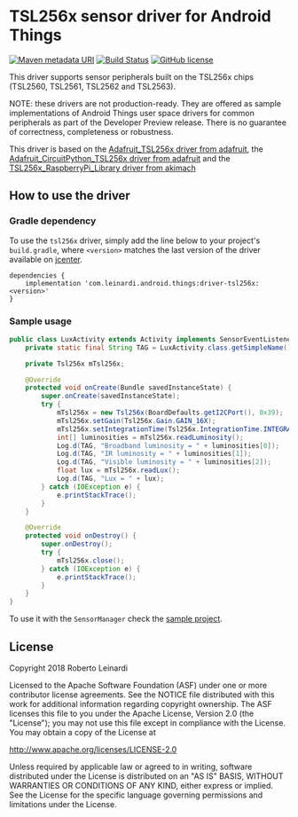 # TSL256x sensor driver for Android Things

[![Maven metadata URI](https://img.shields.io/maven-metadata/v/http/jcenter.bintray.com/com/leinardi/android/things/driver-tsl256x/maven-metadata.xml.svg?style=plastic)](https://jcenter.bintray.com/com/leinardi/android/things/driver-tsl256x/maven-metadata.xml)
[![Build Status](https://img.shields.io/travis/leinardi/androidthings-drivers/master.svg?style=plastic)](https://travis-ci.org/leinardi/androidthings-drivers)
[![GitHub license](https://img.shields.io/github/license/leinardi/androidthings-drivers.svg?style=plastic)](https://github.com/leinardi/androidthings-drivers/blob/master/LICENSE)

This driver supports sensor peripherals built on the TSL256x chips (TSL2560, TSL2561, TSL2562 and TSL2563).

NOTE: these drivers are not production-ready. They are offered as sample
implementations of Android Things user space drivers for common peripherals
as part of the Developer Preview release. There is no guarantee
of correctness, completeness or robustness.

This driver is based on the [Adafruit_TSL256x driver from adafruit](https://github.com/adafruit/Adafruit_TSL256x),
the [Adafruit_CircuitPython_TSL256x driver from adafruit](https://github.com/adafruit/Adafruit_CircuitPython_TSL256x)
and the [TSL256x_RaspberryPi_Library driver from akimach](https://github.com/akimach/TSL256x_RaspberryPi_Library)

## How to use the driver

### Gradle dependency

To use the `tsl256x` driver, simply add the line below to your project's `build.gradle`,
where `<version>` matches the last version of the driver available on [jcenter][jcenter].

```
dependencies {
    implementation 'com.leinardi.android.things:driver-tsl256x:<version>'
}
```

### Sample usage

```java
public class LuxActivity extends Activity implements SensorEventListener {
    private static final String TAG = LuxActivity.class.getSimpleName();

    private Tsl256x mTsl256x;

    @Override
    protected void onCreate(Bundle savedInstanceState) {
        super.onCreate(savedInstanceState);
        try {
            mTsl256x = new Tsl256x(BoardDefaults.getI2CPort(), 0x39);
            mTsl256x.setGain(Tsl256x.Gain.GAIN_16X);
            mTsl256x.setIntegrationTime(Tsl256x.IntegrationTime.INTEGRATION_TIME_402MS);
            int[] luminosities = mTsl256x.readLuminosity();
            Log.d(TAG, "Broadband luminosity = " + luminosities[0]);
            Log.d(TAG, "IR luminosity = " + luminosities[1]);
            Log.d(TAG, "Visible luminosity = " + luminosities[2]);
            float lux = mTsl256x.readLux();
            Log.d(TAG, "Lux = " + lux);
        } catch (IOException e) {
            e.printStackTrace();
        }
    }

    @Override
    protected void onDestroy() {
        super.onDestroy();
        try {
            mTsl256x.close();
        } catch (IOException e) {
            e.printStackTrace();
        }
    }
}
```

To use it with the `SensorManager` check the [sample project](https://github.com/leinardi/androidthings-drivers/tree/tsl256x/sample-tsl256x).

## License

Copyright 2018 Roberto Leinardi

Licensed to the Apache Software Foundation (ASF) under one or more contributor
license agreements.  See the NOTICE file distributed with this work for
additional information regarding copyright ownership.  The ASF licenses this
file to you under the Apache License, Version 2.0 (the "License"); you may not
use this file except in compliance with the License.  You may obtain a copy of
the License at

  http://www.apache.org/licenses/LICENSE-2.0

Unless required by applicable law or agreed to in writing, software
distributed under the License is distributed on an "AS IS" BASIS, WITHOUT
WARRANTIES OR CONDITIONS OF ANY KIND, either express or implied.  See the
License for the specific language governing permissions and limitations under
the License.

[jcenter]: https://bintray.com/leinardi/androidthings/driver-tsl256x/_latestVersion
